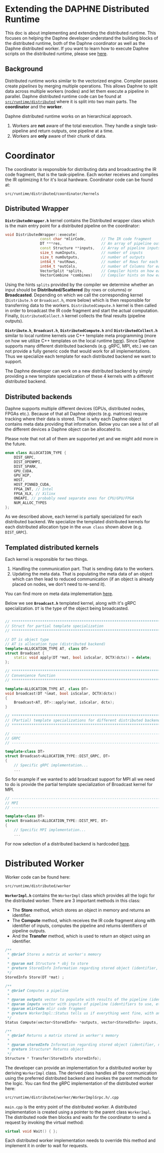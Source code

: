 <!--
Copyright 2021 The DAPHNE Consortium

Licensed under the Apache License, Version 2.0 (the "License");>
you may not use this file except in compliance with the License.
You may obtain a copy of the License at

    http://www.apache.org/licenses/LICENSE-2.0

Unless required by applicable law or agreed to in writing, software
distributed under the License is distributed on an "AS IS" BASIS,
WITHOUT WARRANTIES OR CONDITIONS OF ANY KIND, either express or implied.
See the License for the specific language governing permissions and
limitations under the License.
-->

# Extending the DAPHNE Distributed Runtime

This doc is about implementing and extending the distributed runtime. This focuses on 
helping the Daphne developer understand the building blocks of the distributed runtime, 
both of the Daphne coordinator as well as the Daphne distributed worker. If you want to 
learn how to execute Daphne scripts on the distributed runtime, please see [here](/doc/DistributedRuntime.md).

## Background

Distributed runtime works similar to the vectorized engine. Compiler passes create 
_pipelines_ by merging multiple operations. This allows Daphne to split data across multiple
workers (nodes) and let them execute a pipeline in parallel. Daphne distributed runtime code 
can be found at [`src/runtime/distributed`](/src/runtime/distributed) where it is split into two main parts. The 
**coordinator** and the **worker**.

Daphne distributed runtime works on an hierarchical approach.

1. Workers are **not** aware of the total execution. They handle a single task-pipeline and return outputs,
one pipeline at a time.
2. Workers are **only** aware of their chunk of data. 


# Coordinator

The coordinator is responsible for distributing data and broadcasting the IR code fragment, 
that is the task-pipeline. Each worker receives and compiles the IR optimizing it for it's
local hardware. Coordinator code can be found at:
```
src/runtime/distributed/coordinator/kernels
```

## Distributed Wrapper

**`DistributedWrapper.h`** kernel contains the Distributed wrapper class which is the main entry point 
for a distributed pipeline on the coordinator:

```c++
void DistributedWrapper::execute(
                const char *mlirCode,       // The IR code fragment
                DT ***res,                  // An array of pipeline outputs
                const Structure **inputs,   // Array of pipeline inputs
                size_t numInputs,           // number of inputs
                size_t numOutputs,          // number of outputs
                int64_t *outRows,           // number of Rows for each pipeline output
                int64_t *outCols,           // number of Columns for each pipeline output
                VectorSplit *splits,        // Compiler hints on how each input should be split
                VectorCombine *combines)    // Compiler hints on how each output should be combined
```

Using the hints `splits` provided by the compiler we determine whether an input should be 
**Distributed/Scattered** (by rows or columns) or **Broadcasted**. Depending on which we call 
the corresponding kernel (`Distribute.h` or `Broadcast.h`, more below) which is then 
responsible for transferring data to the workers. `DistributedCompute.h` kernel is then called
in order to broadcast the IR code fragment and start the actual computation.
Finally, `DistributedCollect.h` kernel collects the final results (pipeline outputs).


**`Distribute.h`**, **`Broadcast.h`**, **`DistributedCompute.h`** and **`DistributedCollect.h`** 
similar to local runtime kernels
use C++ template meta programming (more on how we utilize C++ templates on the local runtime [here](/doc/ImplementBuiltinKernel.md)). Since Daphne supports many different distributed 
backends (e.g. gRPC, MPI, etc.) we can not provide a fully generic code that would work for
all implementations. Thus we specialize each template for each distributed backend we want to 
support. 

The Daphne developer can work on a new distributed backend by simply providing a new template 
specialization of these 4 kernels with a different distributed backend.

## Distributed backends

Daphne supports multiple different devices (GPUs, distributed nodes, FPGAs etc.). Because of that
all Daphne objects (e.g. matrices) require tracking where their data is stored. That is why each
Daphne object contains meta data providing that information. Below you can see a list of all the different
devices a Daphne object can be allocated to.

Please note that not all of them are supported yet and we might add more in the future.

```C++
enum class ALLOCATION_TYPE {
    DIST_GRPC,
    DIST_OPENMPI,
    DIST_SPARK,
    GPU_CUDA,
    GPU_HIP,
    HOST,
    HOST_PINNED_CUDA,
    FPGA_INT, // Intel
    FPGA_XLX, // Xilinx
    ONEAPI, // probably need separate ones for CPU/GPU/FPGA
    NUM_ALLOC_TYPES
};
```

As we described above, each kernel is partially specialized for each distributed backend. We specialize
the templated distributed kernels for each distributed allocation type in the `enum class` shown above 
(e.g. `DIST_GRPC`).

## Templated distributed kernels

Each kernel is responsible for two things.

1. Handling the communication part. That is sending data to the workers.
2. Updating the meta data. That is populating the meta data of an object which can then lead
to reduced communication (if an object is already placed on nodes, we don't need to re-send it).

<!-- TODO: Add link to documentation of meta data. -->
You can find more on meta data implementation [here](/src/runtime/local/datastructures).

Below we see **`Broadcast.h`** templated kernel, along with it's gRPC specialization.
`DT` is the type of the object being broadcasted. 
```C++

// ****************************************************************************
// Struct for partial template specialization
// ****************************************************************************

// DT is object type
// AT is allocation type (distributed backend)
template<ALLOCATION_TYPE AT, class DT>
struct Broadcast {
    static void apply(DT *mat, bool isScalar, DCTX(dctx)) = delete;
};

// ****************************************************************************
// Convenience function
// ****************************************************************************

template<ALLOCATION_TYPE AT, class DT>
void broadcast(DT *&mat, bool isScalar, DCTX(dctx))
{
    Broadcast<AT, DT>::apply(mat, isScalar, dctx);
}

// ****************************************************************************
// (Partial) template specializations for different distributed backends
// ****************************************************************************

// ----------------------------------------------------------------------------
// GRPC
// ----------------------------------------------------------------------------

template<class DT>
struct Broadcast<ALLOCATION_TYPE::DIST_GRPC, DT>
{
    // Specific gRPC implementation...
    ...
```

So for example if we wanted to add broadcast support for MPI all we need to do is provide the partial 
template specialization of Broadcast kernel for MPI. 

```C++
// ----------------------------------------------------------------------------
// MPI
// ----------------------------------------------------------------------------

template<class DT>
struct Broadcast<ALLOCATION_TYPE::DIST_MPI, DT> 
{
    // Specific MPI implementation...
    ...
```

For now selection of a distributed backend is hardcoded [here](/src/runtime/distributed/coordinator/kernels/DistributedWrapper.h#L73). 
<!-- 
TODO: PR #436 provides support for MPI and implements a cli argument for selecting a distributed backend. This section will be updated once #436 is merged.
 -->
# Distributed Worker

Worker code can be found here:
```bash
src/runtime/distributed/worker
```

**`WorkerImpl.h`** contains the `WorkerImpl` class which provides all the logic for the distributed worker.
There are 3 important methods in this class:

- The **Store** method, which stores an object in memory and returns an identifier.
- The **Compute** method, which receives the IR code fragment along with identifier of inputs, computes the pipeline and returns identifiers of pipeline outputs.
- And the **Transfer** method, which is used to return an object using an identifier.
```c++
/**
 * @brief Stores a matrix at worker's memory
 * 
 * @param mat Structure * obj to store
 * @return StoredInfo Information regarding stored object (identifier, numRows, numCols)
 */
StoredInfo Store(DT *mat) ;

/**
 * @brief Computes a pipeline
 * 
 * @param outputs vector to populate with results of the pipeline (identifier, numRows/cols, etc.)
 * @param inputs vector with inputs of pipeline (identifiers to use, etc.)
 * @param mlirCode mlir code fragment
 * @return WorkerImpl::Status tells us if everything went fine, with an optional error message
 */
Status Compute(vector<StoredInfo> *outputs, vector<StoredInfo> inputs, string mlirCode) ;

/**
 * @brief Returns a matrix stored in worker's memory
 * 
 * @param storedInfo Information regarding stored object (identifier, numRows, numCols)
 * @return Structure* Returns object
 */
Structure * Transfer(StoredInfo storedInfo);
```

The developer can provide an implementation for a distributed worker by deriving `WorkerImpl` class.
The derived class handles all the communication using the preferred distributed backend and invokes the parent methods for the logic.
You can find the gRPC implementation of the distributed worker here:
```bash
src/runtime/distributed/worker/WorkerImplGrpc.h/.cpp
```

`main.cpp` is the entry point of the distributed worker. A distributed implementation is created using a pointer to the parent class
`WorkerImpl`. The distributed node then blocks and waits for the coordinator to send a request by invoking the virtual method:

```C++
virtual void Wait() { };
```

Each distributed worker implementation needs to override this method and implement it in order to wait for requests.
